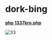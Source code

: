 # dork-bing



**[php 1337kro.php](url)**






![33](https://user-images.githubusercontent.com/72355033/180499476-16dcf46d-8bf8-4993-a068-3a7ed3111580.PNG)


